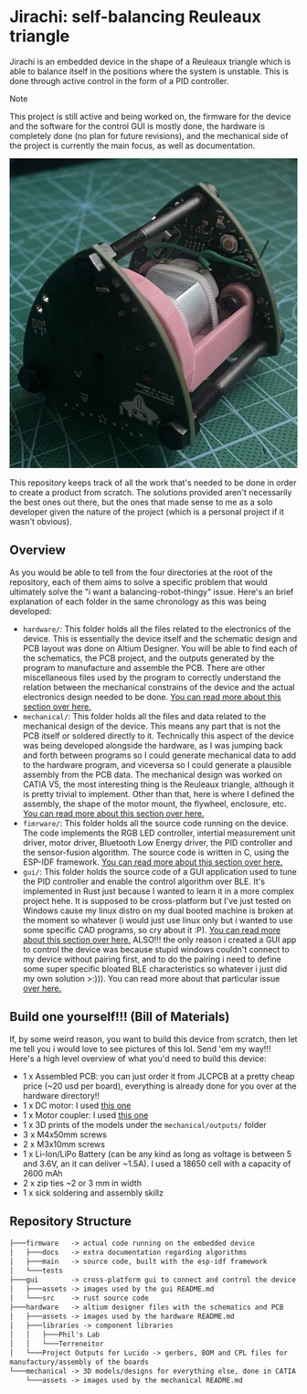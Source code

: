 # Jirachi: self-balancing Reuleaux triangle

Jirachi is an embedded device in the shape of a Reuleaux triangle which is able to balance itself in the positions where the system is unstable. This is done through active control in the form of a PID controller.

> [!NOTE]
> This project is still active and being worked on, the firmware for the device and the software for the control GUI is mostly done, the hardware is completely done (no plan for future revisions), and the mechanical side of the project is currently the main focus, as well as documentation.

![Jirachi Device](mechanical/assets/og-irl2.jpg)

This repository keeps track of all the work that's needed to be done in order to create a product from scratch. The solutions provided aren't necessarily the best ones out there, but the ones that made sense to me as a solo developer given the nature of the project (which is a personal project if it wasn't obvious).

## Overview

As you would be able to tell from the four directories at the root of the repository, each of them aims to solve a specific problem that would ultimately solve the "i want a balancing-robot-thingy" issue. Here's an brief explanation of each folder in the same chronology as this was being developed:

- `hardware/`: This folder holds all the files related to the electronics of the device. This is essentially the device itself and the schematic design and PCB layout was done on Altium Designer. You will be able to find each of the schematics, the PCB project, and the outputs generated by the program to manufacture and assemble the PCB. There are other miscellaneous files used by the program to correctly understand the relation between the mechanical constrains of the device and the actual electronics design needed to be done. [You can read more about this section over here.](hardware/README.md)
- `mechanical/`: This folder holds all the files and data related to the mechanical design of the device. This means any part that is not the PCB itself or soldered directly to it. Technically this aspect of the device was being developed alongside the hardware, as I was jumping back and forth between programs so I could generate mechanical data to add to the hardware program, and viceversa so I could generate a plausible assembly from the PCB data. The mechanical design was worked on CATIA V5, the most interesting thing is the Reuleaux triangle, although it is pretty trivial to implement. Other than that, here is where I defined the assembly, the shape of the motor mount, the flywheel, enclosure, etc. [You can read more about this section over here.](mechanical/README.md)
- `fimrware/`: This folder holds all the source code running on the device. The code implements the RGB LED controller, intertial measurement unit driver, motor driver, Bluetooth Low Energy driver, the PID controller and the sensor-fusion algorithm. The source code is written in C, using the ESP-IDF framework. [You can read more about this section over here.](firmware/README.md)
- `gui/`: This folder holds the source code of a GUI application used to tune the PID controller and enable the control algorithm over BLE. It's implemented in Rust just because I wanted to learn it in a more complex project hehe. It is supposed to be cross-platform but I've just tested on Windows cause my linux distro on my dual booted machine is broken at the moment so whatever (i would just use linux only but i wanted to use some specific CAD programs, so cry about it :P). [You can read more about this section over here.](gui/README.md) ALSO!!! the only reason i created a GUI app to control the device was because stupid windows couldn't connect to my device without pairing first, and to do the pairing i need to define some super specific bloated BLE characteristics so whatever i just did my own solution >:))). You can read more about that particular issue [over here.](https://github.com/espressif/esp-idf/issues/10653#issuecomment-1751914245)

## Build one yourself!!! (Bill of Materials)

If, by some weird reason, you want to build this device from scratch, then let me tell you i would love to see pictures of this lol. Send 'em my way!!! Here's a high level overview of what you'd need to build this device:

- 1 x Assembled PCB: you can just order it from JLCPCB at a pretty cheap price (~20 usd per board), everything is already done for you over at the hardware directory!!
- 1 x DC motor: I used [this one](https://www.amazon.com/dp/B07JYM8H18)
- 1 x Motor coupler: I used [this one](https://www.amazon.com/dp/B0BZS347G5)
- 1 x 3D prints of the models under the `mechanical/outputs/` folder
- 3 x M4x50mm screws
- 2 x M3x10mm screws
- 1 x Li-Ion/LiPo Battery (can be any kind as long as voltage is between 5 and 3.6V, an it can deliver ~1.5A). I used a 18650 cell with a capacity of 2600 mAh
- 2 x zip ties ~2 or 3 mm in width
- 1 x sick soldering and assembly skillz

## Repository Structure
```
├───firmware   -> actual code running on the embedded device
│   ├───docs   -> extra documentation regarding algorithms
│   ├───main   -> source code, built with the esp-idf framework
│   └───tests
├───gui        -> cross-platform gui to connect and control the device
│   ├───assets -> images used by the gui README.md
│   └───src    -> rust source code
├───hardware   -> altium designer files with the schematics and PCB
│   ├───assets -> images used by the hardware README.md
│   ├───libraries -> component libraries
│   │   ├───Phil's Lab
│   │   └───Terreneitor
│   └───Project Outputs for Lucido -> gerbers, BOM and CPL files for manufactury/assembly of the boards
└───mechanical -> 3D models/designs for everything else, done in CATIA
    └───assets -> images used by the mechanical README.md
```